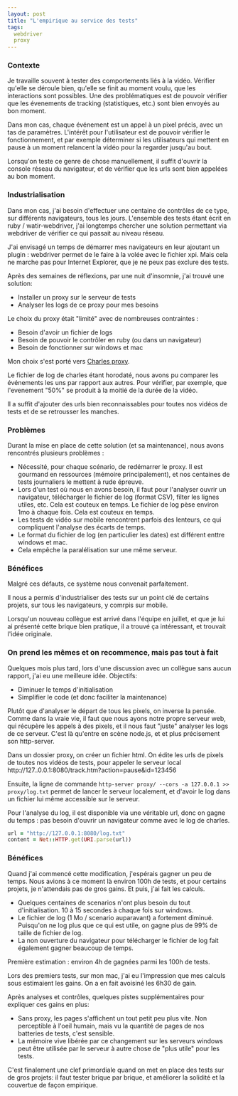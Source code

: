 ```yaml
---
layout: post
title: "L'empirique au service des tests"
tags:
  webdriver
  proxy
---
```


### Contexte

Je travaille souvent à tester des comportements liés à la vidéo. Vérifier qu'elle se déroule bien, qu'elle se finit au moment voulu, que les interactions sont possibles.
Une des problématiques est de pouvoir vérifier que les évenements de tracking (statistiques, etc.) sont bien envoyés au bon moment.

Dans mon cas, chaque événement est un appel à un pixel précis, avec un tas de paramètres. L'intérêt pour l'utilisateur est de pouvoir vérifier le fonctionnement, et par exemple déterminer si les utilisateurs qui mettent en pause à un moment relancent la vidéo pour la regarder jusqu'au bout.

Lorsqu'on teste ce genre de chose manuellement, il suffit d'ouvrir la console réseau du navigateur, et de vérifier que les urls sont bien appelées au bon moment.

### Industrialisation

Dans mon cas, j'ai besoin d'effectuer une centaine de contrôles de ce type, sur différents navigateurs, tous les jours. L'ensemble des tests étant écrit en ruby / watir-webdriver, j'ai longtemps chercher une solution permettant via webdriver de vérifier ce qui passait au niveau réseau. 

J'ai envisagé un temps de démarrer mes navigateurs en leur ajoutant un plugin : webdriver permet de le faire à la volée avec le fichier xpi. Mais cela ne marche pas pour Internet Explorer, que je ne peux pas exclure des tests.

Après des semaines de réflexions, par une nuit d'insomnie, j'ai trouvé une solution:

* Installer un proxy sur le serveur de tests
* Analyser les logs de ce proxy pour mes besoins

Le choix du proxy était "limité" avec de nombreuses contraintes : 

* Besoin d'avoir un fichier de logs
* Besoin de pouvoir le contrôler en ruby (ou dans un navigateur)
* Besoin de fonctionner sur windows et mac

Mon choix s'est porté vers [Charles proxy](http://www.charlesproxy.com/).

Le fichier de log de charles étant horodaté, nous avons pu comparer les événements les uns par rapport aux autres. Pour vérifier, par exemple, que l'evenement "50%" se produit à la moitié de la durée de la vidéo.

Il a suffit d'ajouter des urls bien reconnaissables pour toutes nos vidéos de tests et de se retrousser les manches.


### Problèmes

Durant la mise en place de cette solution (et sa maintenance), nous avons rencontrés plusieurs problèmes :

* Nécessité, pour chaque scénario, de redémarrer le proxy. Il est gourmand en ressources (mémoire principalement), et nos centaines de tests journaliers le mettent à rude épreuve.
* Lors d'un test où nous en avons besoin, il faut pour l'analyser ouvrir un navigateur, télécharger le fichier de log (format CSV), filter les lignes utiles, etc. Cela est couteux en temps. Le fichier de log pèse environ 1mo à chaque fois. Cela est couteux en temps.
* Les tests de vidéo sur mobile rencontrent parfois des lenteurs, ce qui compliquent l'analyse des écarts de temps.
* Le format du fichier de log (en particulier les dates) est différent enttre windows et mac.
* Cela empêche la paralélisation sur une même serveur.


### Bénéfices

Malgré ces défauts, ce système nous convenait parfaitement.

Il nous a permis d'industrialiser des tests sur un point clé de certains projets, sur tous les navigateurs, y comrpis sur mobile.

Lorsqu'un nouveau collègue est arrivé dans l'équipe en juillet, et que je lui ai présenté cette brique bien pratique, il a trouvé ça intéressant, et trouvait l'idée originale.


### On prend les mêmes et on recommence, mais pas tout à fait

Quelques mois plus tard, lors d'une discussion avec un collègue sans aucun rapport, j'ai eu une meilleure idée.
Objectifs: 

* Diminuer le temps d'initialisation
* Simplifier le code (et donc faciliter la maintenance)

Plutôt que d'analyser le départ de tous les pixels, on inverse la pensée. Comme dans la vraie vie, il faut que nous ayons notre propre serveur web, qui récupère les appels à des pixels, et il nous faut "juste" analyser les logs de ce serveur.
C'est là qu'entre en scène node.js, et et plus précisement son http-server.

Dans un dossier proxy, on créer un fichier html. On édite les urls de pixels de toutes nos vidéos de tests, pour appeler le serveur local http://127..0.0.1:8080/track.htm?action=pause&id=123456

Ensuite, la ligne de commande ```http-server proxy/ --cors -a 127.0.0.1 >> proxy/log.txt``` permet de lancer le serveur localement, et d'avoir le log dans un fichier lui même accessible sur le serveur.

Pour l'analyse du log, il est disponible via une véritable url, donc on gagne du temps : pas besoin d'ouvrir un navigateur comme avec le log de charles.

```ruby
url = "http://127.0.0.1:8080/log.txt"
content = Net::HTTP.get(URI.parse(url))
```

### Bénéfices

Quand j'ai commencé cette modification, j'espérais gagner un peu de temps. 
Nous avions à ce moment là environ 100h de tests, et pour certains projets, je n'attendais pas de gros gains. Et puis, j'ai fait les calculs. 

* Quelques centaines de scenarios n'ont plus besoin du tout d'initialisation. 10 à 15 secondes à chaque fois sur windows.
* Le fichier de log (1 Mo / scenario auparavant) a fortement diminué. Puisqu'on ne log plus que ce qui est utile, on gagne plus de 99% de taille de fichier de log.
* La non ouverture du navigateur pour télécharger le fichier de log fait également gagner beaucoup de temps.

Première estimation : environ 4h de gagnées parmi les 100h de tests.

Lors des premiers tests, sur mon mac, j'ai eu l'impression que mes calculs sous estimaient les gains. On a en fait avoisiné les 6h30 de gain.

Après analyses et contrôles, quelques pistes supplémentaires pour expliquer ces gains en plus:

* Sans proxy, les pages s'affichent un tout petit peu plus vite. Non perceptible à l'oeil humain, mais vu la quantité de pages de nos batteries de tests, c'est sensible.
* La mémoire vive libérée par ce changement sur les serveurs windows peut être utilisée par le serveur à autre chose de "plus utile" pour les tests.


C'est finalement une clef primordiale quand on met en place des tests sur de gros projets: il faut tester brique par brique, et améliorer la solidité et la couvertue de façon empirique.
